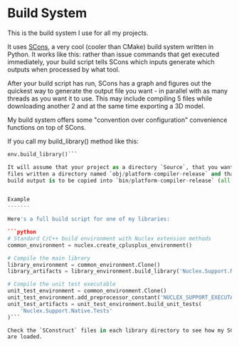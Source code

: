 Build System
============

This is the build system I use for all my projects.

It uses [SCons](https://scons.org), a very cool (cooler than CMake) build system
written in Python. It works like this: rather than issue commands that get
executed immediately, your build script tells SCons which inputs generate which
outputs when processed by what tool.

After your build script has run, SCons has a graph and figures out the quickest
way to generate the output file you want - in parallel with as many threads as
you want it to use. This may include compiling 5 files while downloading another
2 and at the same time exporting a 3D model.

My build system offers some "convention over configuration" convenience functions
on top of SCons.

If you call my build_library() method like this:

```python
env.build_library()```

It will assume that your project as a directory `Source`, that you want intermediate
files written a directory named `obj/platform-compiler-release` and that the final
build output is to be copied into `bin/platform-compiler-release` (all overridable).


Example
-------

Here's a full build script for one of my libraries:

```python
# Standard C/C++ build environment with Nuclex extension methods
common_environment = nuclex.create_cplusplus_environment()

# Compile the main library
library_environment = common_environment.Clone()
library_artifacts = library_environment.build_library('Nuclex.Support.Native')

# Compile the unit test executable
unit_test_environment = common_environment.Clone()
unit_test_environment.add_preprocessor_constant('NUCLEX_SUPPORT_EXECUTABLE')
unit_test_artifacts = unit_test_environment.build_unit_tests(
    'Nuclex.Support.Native.Tests'
)```

Check the `SConstruct` files in each library directory to see how my SCons scripts
are loaded.
